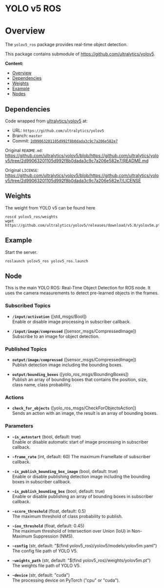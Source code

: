 # YOLO v5 ROS

<!--
# ==================================================================================================
#
#   Overview
#
# ==================================================================================================
--->

# Overview <a id="Overview"></a>

The `yolov5_ros` package provides real-time object detection.

This package contains submodule of https://github.com/ultralytics/yolov5.

**Content:**

* [Overview](#Overview)
* [Dependencies](#Dependencies)
* [Weights](#Weights)
* [Example](#Example)
* [Nodes](#Nodes)

<!--
# ==================================================================================================
#
#   Dependencies
#
# ==================================================================================================
--->

## Dependencies <a id="Dependencies"></a>

Code wrapped from [ultralytics/yolov5](https://github.com/ultralytics/yolov5) at:

* URL: `https://github.com/ultralytics/yolov5`
* Branch: `master`
* Commit: [`2d99063201105d992f8b0dada3c9c7a206e582e7`](https://github.com/ultralytics/yolov5/tree/2d99063201105d992f8b0dada3c9c7a206e582e7)

Original `README.md`: https://github.com/ultralytics/yolov5/blob/https://github.com/ultralytics/yolov5/tree/2d99063201105d992f8b0dada3c9c7a206e582e7/README.md

Original `LICENSE`: https://github.com/ultralytics/yolov5/blob/https://github.com/ultralytics/yolov5/tree/2d99063201105d992f8b0dada3c9c7a206e582e7/LICENSE

<!--
# ==================================================================================================
#
#   Weights
#
# ==================================================================================================
--->

## Weights

The weight from YOLO v5 can be found here

    roscd yolov5_ros/weights
    wget https://github.com/ultralytics/yolov5/releases/download/v5.0/yolov5m.pt

<!--
# ==================================================================================================
#
#   Example
#
# ==================================================================================================
--->

## Example <a id="Example"></a>

Start the server.

    roslaunch yolov5_ros yolov5_ros.launch

<!--
# ==================================================================================================
#
#   Nodes
#
# ==================================================================================================
--->

## Node <a id="Node"></a>

This is the main YOLO ROS: Real-Time Object Detection for ROS node. It uses the camera measurements to detect pre-learned objects in the frames.

<!--
# ==================================================================================================
#   Subscribed Topics
# ==================================================================================================
--->

### Subscribed Topics

* **`/input/activation`** ([std_msgs/Bool])  
  Enable or disable image processing in subscriber callback.


* **`/input/image/compressed`** ([sensor_msgs/CompressedImage])  
  Subscribe to an image for object detection.

<!--
# ==================================================================================================
#   Published Topics
# ==================================================================================================
--->

### Published Topics

* **`output/image/compressed`** ([sensor_msgs/CompressedImage])  
  Publish detection image including the bounding boxes.

* **`output/bounding_boxes`** ([yolo_ros_msgs/BoundingBoxes])  
  Publish an array of bounding boxes that contains the position, size, class name, class probability.

<!--
# ==================================================================================================
#   Actions
# ==================================================================================================
--->

### Actions

* **`check_for_objects`** ([yolo_ros_msgs/CheckForObjectsAction])  
  Sends an action with an image, the result is an array of bounding boxes.

<!--
# ==================================================================================================
#   Parameters
# ==================================================================================================
--->

### Parameters

* **`~is_autostart`** (bool, default: true)  
  Enable or disable automatic start of image processing in subscriber callback.


* **`~frame_rate`** (int, default: 60)
  The maximum FrameRate of subscriber callback.


* **`~is_publish_bounding_box_image`** (bool, default: true)  
  Enable or disable publishing detection image including the bounding boxes in subscriber callback.


* **`~is_publish_bounding_box`** (bool, default: true)  
  Enable or disable publishing an array of bounding boxes in subscriber callback.


* **`~score_threshold`** (float, default: 0.5)  
  The maximum threshold of class probability to publish.


* **`~iou_threshold`** (float, default: 0.45)  
  The maximum threshold of Intersection over Union (IoU) in Non-Maximum Suppression (NMS).


* **`~config`** (str, default: "$(find yolov5_ros)/yolov5/models/yolov5m.yaml")  
  The config file path of YOLO V5.


* **`~weights_path`** (str, default: "$(find yolov5_ros)/weights/yolov5m.pt")  
  The weights file path of YOLO V5.


* **`~device`** (str, default: "cuda")  
  The processing device on PyTorch ("cpu" or "cuda").
  